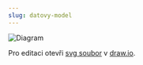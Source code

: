 ```yaml
---
slug: datovy-model
---
```


![Diagram](./datovy-model.drawio.svg)

Pro editaci otevři [svg soubor](./datovy-model.drawio.svg) v
[draw.io](https://app.diagrams.net/).
